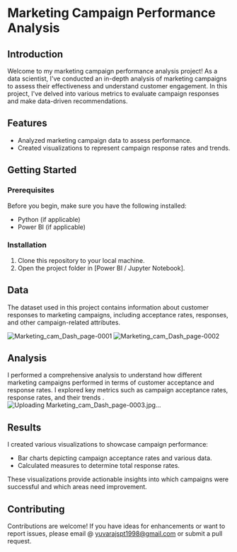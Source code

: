 # Marketing Campaign Performance Analysis

## Introduction

Welcome to my marketing campaign performance analysis project! As a data scientist, I've conducted an in-depth analysis of marketing campaigns to assess their effectiveness and understand customer engagement. In this project, I've delved into various metrics to evaluate campaign responses and make data-driven recommendations.

## Features

- Analyzed marketing campaign data to assess performance.
- Created visualizations to represent campaign response rates and trends.

## Getting Started

### Prerequisites

Before you begin, make sure you have the following installed:
- Python (if applicable)
- Power BI (if applicable)

### Installation

1. Clone this repository to your local machine.
2. Open the project folder in [Power BI / Jupyter Notebook].

## Data

The dataset used in this project contains information about customer responses to marketing campaigns, including acceptance rates, responses, and other campaign-related attributes.

![Marketing_cam_Dash_page-0001](https://github.com/yuvarajrajdata/marketing_campaign_insight_analysis/assets/126889862/201679b1-8082-4632-91dd-fddeee1d05b2)
![Marketing_cam_Dash_page-0002](https://github.com/yuvarajrajdata/marketing_campaign_insight_analysis/assets/126889862/b932a1d5-6efb-4f37-8f42-0e3d39efe2bf)



## Analysis

I performed a comprehensive analysis to understand how different marketing campaigns performed in terms of customer acceptance and response rates. I explored key metrics such as campaign acceptance rates, response rates, and their trends .
![Uploading Marketing_cam_Dash_page-0003.jpg…]()

## Results

I created various visualizations to showcase campaign performance:
- Bar charts depicting campaign acceptance rates and various data.
- Calculated measures to determine total response rates.

These visualizations provide actionable insights into which campaigns were successful and which areas need improvement.

## Contributing

Contributions are welcome! If you have ideas for enhancements or want to report issues, please email @ yuvarajspt1998@gmail.com or submit a pull request.


